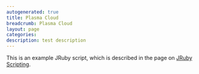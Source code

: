 ```yaml
---
autogenerated: true
title: Plasma Cloud
breadcrumb: Plasma Cloud
layout: page
categories: 
description: test description
---
```


This is an example JRuby script, which is described in the page on [JRuby Scripting](JRuby_Scripting#Example__Generating_a_Plasma_Cloud ).
